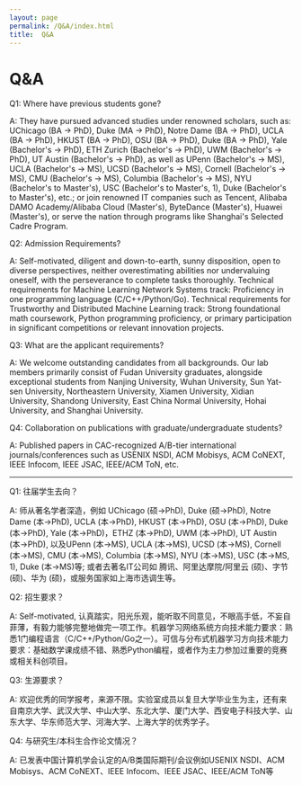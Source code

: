 ```yaml
---
layout: page
permalink: /Q&A/index.html
title:  Q&A
---
```

# Q&A

Q1: Where have previous students gone?<br>

A: They have pursued advanced studies under renowned scholars, such as:
UChicago (BA → PhD), Duke (MA → PhD), Notre Dame (BA → PhD), UCLA (BA → PhD), HKUST (BA → PhD), OSU (BA → PhD), Duke (BA → PhD), Yale (Bachelor's → PhD), ETH Zurich (Bachelor's → PhD), UWM (Bachelor's → PhD), UT Austin (Bachelor's → PhD), as well as UPenn (Bachelor's → MS), UCLA (Bachelor's → MS), UCSD (Bachelor's → MS), Cornell (Bachelor's → MS), CMU (Bachelor's → MS), Columbia (Bachelor's → MS), NYU (Bachelor's to Master's), USC (Bachelor's to Master's, 1), Duke (Bachelor's to Master's), etc.; or join renowned IT companies such as Tencent, Alibaba DAMO Academy/Alibaba Cloud (Master's), ByteDance (Master's), Huawei (Master's), or serve the nation through programs like Shanghai's Selected Cadre Program.<br>

Q2: Admission Requirements?<br>

A: Self-motivated, diligent and down-to-earth, sunny disposition, open to diverse perspectives, neither overestimating abilities nor undervaluing oneself, with the perseverance to complete tasks thoroughly. Technical requirements for Machine Learning Network Systems track: Proficiency in one programming language (C/C++/Python/Go). Technical requirements for Trustworthy and Distributed Machine Learning track: Strong foundational math coursework, Python programming proficiency, or primary participation in significant competitions or relevant innovation projects.<br>

Q3: What are the applicant requirements?<br>

A: We welcome outstanding candidates from all backgrounds. Our lab members primarily consist of Fudan University graduates, alongside exceptional students from Nanjing University, Wuhan University, Sun Yat-sen University, Northeastern University, Xiamen University, Xidian University, Shandong University, East China Normal University, Hohai University, and Shanghai University.<br>

Q4: Collaboration on publications with graduate/undergraduate students?<br>

A: Published papers in CAC-recognized A/B-tier international journals/conferences such as USENIX NSDI, ACM Mobisys, ACM CoNEXT, IEEE Infocom, IEEE JSAC, IEEE/ACM ToN, etc.<br>

---

Q1: 往届学生去向？ 

A:  师从著名学者深造，例如 UChicago (硕->PhD), Duke (硕->PhD), Notre Dame (本->PhD), UCLA (本->PhD), HKUST (本->PhD), OSU (本->PhD), Duke (本->PhD), Yale (本->PhD)，ETHZ (本->PhD), UWM (本->PhD), UT Austin (本->PhD), 以及UPenn (本->MS), UCLA (本->MS), UCSD (本->MS), Cornell (本->MS), CMU (本->MS), Columbia (本->MS), NYU (本->MS), USC (本->MS, 1), Duke (本->MS)等; 或者去著名IT公司如 腾讯、阿里达摩院/阿里云 (硕)、字节 (硕)、华为 (硕)，或服务国家如上海市选调生等。

Q2: 招生要求？ 

A:  Self-motivated, 认真踏实，阳光乐观，能听取不同意见，不眼高手低，不妄自菲薄，有毅力能够完整地做完一项工作。机器学习网络系统方向技术能力要求：熟悉1门编程语言（C/C++/Python/Go之一）。可信与分布式机器学习方向技术能力要求：基础数学课成绩不错、熟悉Python编程，或者作为主力参加过重要的竞赛或相关科创项目。

Q3: 生源要求？

A:  欢迎优秀的同学报考，来源不限。实验室成员以复旦大学毕业生为主，还有来自南京大学、武汉大学、中山大学、东北大学、厦门大学、西安电子科技大学、山东大学、华东师范大学、河海大学、上海大学的优秀学子。

Q4: 与研究生/本科生合作论文情况？

A:  已发表中国计算机学会认定的A/B类国际期刊/会议例如USENIX NSDI、ACM Mobisys、ACM CoNEXT、IEEE Infocom、IEEE JSAC、IEEE/ACM ToN等

